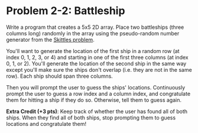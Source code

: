 # Problem 2-2: Battleship

Write a program that creates a 5x5 2D array. Place two battleships (three columns long) randomly in the array using the pseudo-random number generator from the [Skittles problem](https://docs.cs50.net/2016/ap/problems/skittles/skittles.html).

You'll want to generate the location of the first ship in a random row (at index 0, 1, 2, 3, or 4) and starting in one of the first three columns (at index 0, 1, or 2). You'll generate the location of the second ship in the same way except you'll make sure the ships don't overlap (i.e. they are not in the same row). Each ship should span three columns.

Then you will prompt the user to guess the ships' locations. Continuously prompt the user to guess a row index and a column index, and congratulate them for hitting a ship if they do so. Otherwise, tell them to guess again.

**Extra Credit (+3 pts)**: Keep track of whether the user has found all of both ships. When they find all of both ships, stop prompting them to guess locations and congratulate them!

